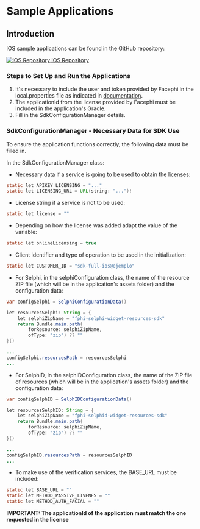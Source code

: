 # Sample Applications 

## Introduction

IOS sample applications can be found in the GitHub repository:

[![IOS Repository](@site/static/img/github_50.png)](https://github.com/facephi/sdk-mobile-ios-samples)<a href="https://github.com/facephi/sdk-mobile-ios-samples" rel="nofollow"> IOS Repository</a>

### Steps to Set Up and Run the Applications

1. It's necessary to include the user and token provided by Facephi in the local.properties file as indicated in [documentation](Mobile_SDK#21-add-private-repository).
2. The applicationId from the license provided by Facephi must be included in the application's Gradle.
3. Fill in the SdkConfigurationManager details.

### SdkConfigurationManager - Necessary Data for SDK Use

To ensure the application functions correctly, the following data must be filled in.

In the SdkConfigurationManager class:

- Necessary data if a service is going to be used to obtain the licenses:

```java
static let APIKEY_LICENSING = "..."
static let LICENSING_URL = URL(string: "...")!
```

- License string if a service is not to be used:

```java
static let license = ""
```

- Depending on how the license was added adapt the value of the variable:

```java
static let onlineLicensing = true
```

- Client identifier and type of operation to be used in the initialization:

```java
static let CUSTOMER_ID = "sdk-full-ios@ejemplo"
```

- For Selphi, in the selphiConfiguration class, the name of the resource ZIP file (which will be in the application's assets folder) and the configuration data:

```java
var configSelphi = SelphiConfigurationData()

let resourcesSelphi: String = {
    let selphiZipName = "fphi-selphi-widget-resources-sdk"
    return Bundle.main.path(
        forResource: selphiZipName,
        ofType: "zip") ?? ""
}()

...
configSelphi.resourcesPath = resourcesSelphi
...

```

- For SelphID, in the selphIDConfiguration class, the name of the ZIP file of resources (which will be in the application's assets folder) and the configuration data:

```java
var configSelphID = SelphIDConfigurationData()

let resourcesSelphID: String = {
    let selphiZipName = "fphi-selphid-widget-resources-sdk"
    return Bundle.main.path(
        forResource: selphiZipName,
        ofType: "zip") ?? ""
}()

...
configSelphID.resourcesPath = resourcesSelphID
...
```

- To make use of the verification services, the BASE_URL must be included:

```java
static let BASE_URL = ""
static let METHOD_PASSIVE_LIVENES = ""
static let METHOD_AUTH_FACIAL = ""
```

**IMPORTANT: The applicationId of the application must match the one requested in the license**
